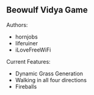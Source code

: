 Beowulf Vidya Game
------------------
Authors:
* hornjobs
* liferuiner
* iLoveFreeWiFi

Current Features:
* Dynamic Grass Generation
* Walking in all four directions
* Fireballs